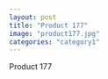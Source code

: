 ```yaml
---
layout: post
title: "Product 177"
image: "product177.jpg"
categories: "category1"
---
```

Product 177
